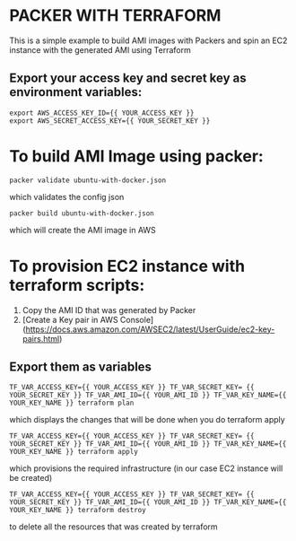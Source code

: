 # PACKER WITH TERRAFORM

This is a simple example to build AMI images with Packers and spin an EC2 instance with the generated AMI using Terraform

## Export your access key and secret key as environment variables:

```
export AWS_ACCESS_KEY_ID={{ YOUR_ACCESS_KEY }}
export AWS_SECRET_ACCESS_KEY={{ YOUR_SECRET_KEY }}
```

# To build AMI Image using packer:

```
packer validate ubuntu-with-docker.json
```
 which validates the config json

 ```
 packer build ubuntu-with-docker.json
 ```

 which will create the AMI image in AWS


 # To provision EC2 instance with terraform scripts:

 1. Copy the AMI ID that was generated by Packer
 2. [Create a Key pair in AWS Console] (https://docs.aws.amazon.com/AWSEC2/latest/UserGuide/ec2-key-pairs.html)

## Export them as variables

 ```
 TF_VAR_ACCESS_KEY={{ YOUR_ACCESS_KEY }} TF_VAR_SECRET_KEY= {{ YOUR_SECRET_KEY }} TF_VAR_AMI_ID={{ YOUR_AMI_ID }} TF_VAR_KEY_NAME={{ YOUR_KEY_NAME }} terraform plan
 ```

 which displays the changes that will be done when you do terraform apply

  ```
 TF_VAR_ACCESS_KEY={{ YOUR_ACCESS_KEY }} TF_VAR_SECRET_KEY= {{ YOUR_SECRET_KEY }} TF_VAR_AMI_ID={{ YOUR_AMI_ID }} TF_VAR_KEY_NAME={{ YOUR_KEY_NAME }} terraform apply
 ```

which provisions the required infrastructure (in our case EC2 instance will be created)


  ```
 TF_VAR_ACCESS_KEY={{ YOUR_ACCESS_KEY }} TF_VAR_SECRET_KEY= {{ YOUR_SECRET_KEY }} TF_VAR_AMI_ID={{ YOUR_AMI_ID }} TF_VAR_KEY_NAME={{ YOUR_KEY_NAME }} terraform destroy
 ```

to delete all the resources that was created by terraform